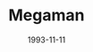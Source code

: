---
type: single
title: Megaman
date: 1993-11-11
label: CNR
catalog: 123-456-789
img: /media/singles/megaman.jpg
discs:
  - title: Part 1
    tracks:
    - title: Megaman
      subtitle: Edited
    - Valentine's Overture Part I
  - title: Part 2
    tracks:
    - title: Megaman
      subtitle: Radio Edit
    - Megaman
    - Valentine's Overture Part II (A Martian On Earth)
credits:
  - key: Artwork
    value: Robby Valentine
---